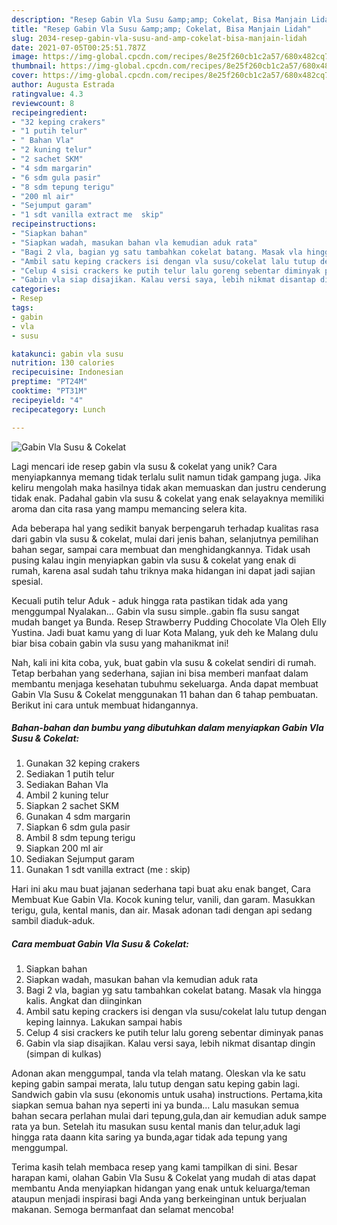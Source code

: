 ```yaml
---
description: "Resep Gabin Vla Susu &amp;amp; Cokelat, Bisa Manjain Lidah"
title: "Resep Gabin Vla Susu &amp;amp; Cokelat, Bisa Manjain Lidah"
slug: 2034-resep-gabin-vla-susu-and-amp-cokelat-bisa-manjain-lidah
date: 2021-07-05T00:25:51.787Z
image: https://img-global.cpcdn.com/recipes/8e25f260cb1c2a57/680x482cq70/gabin-vla-susu-cokelat-foto-resep-utama.jpg
thumbnail: https://img-global.cpcdn.com/recipes/8e25f260cb1c2a57/680x482cq70/gabin-vla-susu-cokelat-foto-resep-utama.jpg
cover: https://img-global.cpcdn.com/recipes/8e25f260cb1c2a57/680x482cq70/gabin-vla-susu-cokelat-foto-resep-utama.jpg
author: Augusta Estrada
ratingvalue: 4.3
reviewcount: 8
recipeingredient:
- "32 keping crakers"
- "1 putih telur"
- " Bahan Vla"
- "2 kuning telur"
- "2 sachet SKM"
- "4 sdm margarin"
- "6 sdm gula pasir"
- "8 sdm tepung terigu"
- "200 ml air"
- "Sejumput garam"
- "1 sdt vanilla extract me  skip"
recipeinstructions:
- "Siapkan bahan"
- "Siapkan wadah, masukan bahan vla kemudian aduk rata"
- "Bagi 2 vla, bagian yg satu tambahkan cokelat batang. Masak vla hingga kalis. Angkat dan diinginkan"
- "Ambil satu keping crackers isi dengan vla susu/cokelat lalu tutup dengan keping lainnya. Lakukan sampai habis"
- "Celup 4 sisi crackers ke putih telur lalu goreng sebentar diminyak panas"
- "Gabin vla siap disajikan. Kalau versi saya, lebih nikmat disantap dingin (simpan di kulkas)"
categories:
- Resep
tags:
- gabin
- vla
- susu

katakunci: gabin vla susu 
nutrition: 130 calories
recipecuisine: Indonesian
preptime: "PT24M"
cooktime: "PT31M"
recipeyield: "4"
recipecategory: Lunch

---
```



![Gabin Vla Susu &amp; Cokelat](https://img-global.cpcdn.com/recipes/8e25f260cb1c2a57/680x482cq70/gabin-vla-susu-cokelat-foto-resep-utama.jpg)

Lagi mencari ide resep gabin vla susu &amp; cokelat yang unik? Cara menyiapkannya memang tidak terlalu sulit namun tidak gampang juga. Jika keliru mengolah maka hasilnya tidak akan memuaskan dan justru cenderung tidak enak. Padahal gabin vla susu &amp; cokelat yang enak selayaknya memiliki aroma dan cita rasa yang mampu memancing selera kita.

Ada beberapa hal yang sedikit banyak berpengaruh terhadap kualitas rasa dari gabin vla susu &amp; cokelat, mulai dari jenis bahan, selanjutnya pemilihan bahan segar, sampai cara membuat dan menghidangkannya. Tidak usah pusing kalau ingin menyiapkan gabin vla susu &amp; cokelat yang enak di rumah, karena asal sudah tahu triknya maka hidangan ini dapat jadi sajian spesial.

Kecuali putih telur Aduk - aduk hingga rata pastikan tidak ada yang menggumpal Nyalakan… Gabin vla susu simple..gabin fla susu sangat mudah banget ya Bunda. Resep Strawberry Pudding Chocolate Vla Oleh Elly Yustina. Jadi buat kamu yang di luar Kota Malang, yuk deh ke Malang dulu biar bisa cobain gabin vla susu yang mahanikmat ini!


Nah, kali ini kita coba, yuk, buat gabin vla susu &amp; cokelat sendiri di rumah. Tetap berbahan yang sederhana, sajian ini bisa memberi manfaat dalam membantu menjaga kesehatan tubuhmu sekeluarga. Anda dapat membuat Gabin Vla Susu &amp; Cokelat menggunakan 11 bahan dan 6 tahap pembuatan. Berikut ini cara untuk membuat hidangannya.

<!--inarticleads1-->

##### Bahan-bahan dan bumbu yang dibutuhkan dalam menyiapkan Gabin Vla Susu &amp; Cokelat:

1. Gunakan 32 keping crakers
1. Sediakan 1 putih telur
1. Sediakan  Bahan Vla
1. Ambil 2 kuning telur
1. Siapkan 2 sachet SKM
1. Gunakan 4 sdm margarin
1. Siapkan 6 sdm gula pasir
1. Ambil 8 sdm tepung terigu
1. Siapkan 200 ml air
1. Sediakan Sejumput garam
1. Gunakan 1 sdt vanilla extract (me : skip)


Hari ini aku mau buat jajanan sederhana tapi buat aku enak banget, Cara Membuat Kue Gabin Vla. Kocok kuning telur, vanili, dan garam. Masukkan terigu, gula, kental manis, dan air. Masak adonan tadi dengan api sedang sambil diaduk-aduk. 

<!--inarticleads2-->

##### Cara membuat Gabin Vla Susu &amp; Cokelat:

1. Siapkan bahan
1. Siapkan wadah, masukan bahan vla kemudian aduk rata
1. Bagi 2 vla, bagian yg satu tambahkan cokelat batang. Masak vla hingga kalis. Angkat dan diinginkan
1. Ambil satu keping crackers isi dengan vla susu/cokelat lalu tutup dengan keping lainnya. Lakukan sampai habis
1. Celup 4 sisi crackers ke putih telur lalu goreng sebentar diminyak panas
1. Gabin vla siap disajikan. Kalau versi saya, lebih nikmat disantap dingin (simpan di kulkas)


Adonan akan menggumpal, tanda vla telah matang. Oleskan vla ke satu keping gabin sampai merata, lalu tutup dengan satu keping gabin lagi. Sandwich gabin vla susu (ekonomis untuk usaha) instructions. Pertama,kita siapkan semua bahan nya seperti ini ya bunda… Lalu masukan semua bahan secara perlahan mulai dari tepung,gula,dan air kemudian aduk sampe rata ya bun. Setelah itu masukan susu kental manis dan telur,aduk lagi hingga rata daann kita saring ya bunda,agar tidak ada tepung yang menggumpal. 

Terima kasih telah membaca resep yang kami tampilkan di sini. Besar harapan kami, olahan Gabin Vla Susu &amp; Cokelat yang mudah di atas dapat membantu Anda menyiapkan hidangan yang enak untuk keluarga/teman ataupun menjadi inspirasi bagi Anda yang berkeinginan untuk berjualan makanan. Semoga bermanfaat dan selamat mencoba!
